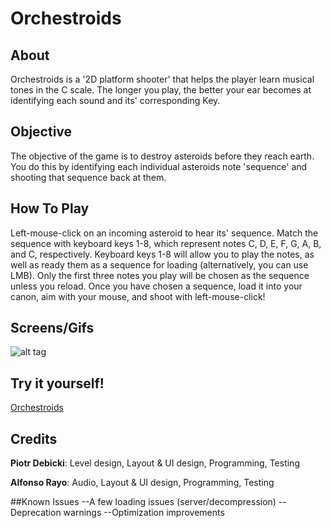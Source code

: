 # Orchestroids

## About
Orchestroids is a '2D platform shooter' that helps the player learn musical tones
in the C scale. The longer you play, the better your ear becomes at identifying
each sound and its' corresponding Key.

## Objective
The objective of the game is to destroy asteroids before they reach earth.
You do this by identifying each individual asteroids note 'sequence' and
shooting that sequence back at them.

## How To Play
Left-mouse-click on an incoming asteroid to hear its' sequence. Match the sequence
with keyboard keys 1-8, which represent notes C, D, E, F, G, A, B, and C,
respectively. Keyboard keys 1-8 will allow you to play the notes, as well as ready
them as a sequence for loading (alternatively, you can use LMB). Only the first three notes you play will be chosen
as the sequence unless you reload. Once you have chosen a sequence, load it into
your canon, aim with your mouse, and shoot with left-mouse-click!

## Screens/Gifs
![alt tag](https://thumbs.gfycat.com/PettyQuestionableBeardeddragon-size_restricted.gif)

## Try it yourself!
[Orchestroids](http://www.csdept.csi.cuny.edu/~drsturm/CSC523/WebPlayers/Orchestroids/index.html)

## Credits
__Piotr Debicki__: Level design, Layout & UI design, Programming, Testing

__Alfonso Rayo__: Audio, Layout & UI design, Programming, Testing


##Known Issues
--A few loading issues (server/decompression)
--Deprecation warnings
--Optimization improvements
